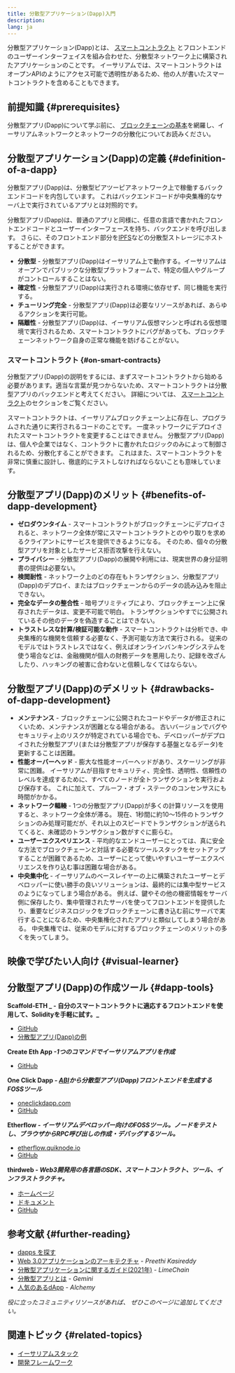 ```yaml
---
title: 分散型アプリケーション(Dapp)入門
description:
lang: ja
---
```


分散型アプリケーション(Dapp)とは、 [スマートコントラクト](/developers/docs/smart-contracts/) とフロントエンドのユーザーインターフェイスを組み合わせた、分散型ネットワーク上に構築されたアプリケーションのことです。 イーサリアムでは、スマートコントラクトはオープンAPIのようにアクセス可能で透明性があるため、他の人が書いたスマートコントラクトを含めることもできます。

## 前提知識 {#prerequisites}

分散型アプリ(Dapp)について学ぶ前に、 [ブロックチェーンの基本](/developers/docs/intro-to-ethereum/)を網羅し、イーサリアムネットワークとネットワークの分散化についてお読みください。

## 分散型アプリケーション(Dapp)の定義 {#definition-of-a-dapp}

分散型アプリ(Dapp)は、分散型ピアツーピアネットワーク上で稼働するバックエンドコードを内包しています。 これはバックエンドコードが中央集権的なサーバ上で実行されているアプリとは対照的です。

分散型アプリ(Dapp)は、普通のアプリと同様に、任意の言語で書かれたフロントエンドコードとユーザーインターフェースを持ち、バックエンドを呼び出します。 さらに、そのフロントエンド部分を[IPFS](https://ipfs.io/)などの分散型ストレージにホストすることができます。

- **分散型** - 分散型アプリ(Dapp)はイーサリアム上で動作する。イーサリアムはオープンでパブリックな分散型プラットフォームで、特定の個人やグループがコントロールすることはない。
- **確定性** - 分散型アプリ(Dapp)は実行される環境に依存せず、同じ機能を実行する。
- **チューリング完全** - 分散型アプリ(Dapp)は必要なリソースがあれば、あらゆるアクションを実行可能。
- **隔離性** - 分散型アプリ(Dapp)は、イーサリアム仮想マシンと呼ばれる仮想環境で実行されるため、スマートコントラクトにバグがあっても、ブロックチェーンネットワーク自身の正常な機能を妨げることがない。

### スマートコントラクト {#on-smart-contracts}

分散型アプリ(Dapp)の説明をするには、まずスマートコントラクトから始める必要があります。適当な言葉が見つからないため、スマートコントラクトは分散型アプリのバックエンドと考えてください。 詳細については、 [スマートコントラクト](/developers/docs/smart-contracts/)のセクションをご覧ください。

スマートコントラクトは、イーサリアムブロックチェーン上に存在し、プログラムされた通りに実行されるコードのことです。 一度ネットワークにデプロイされたスマートコントラクトを変更することはできません。 分散型アプリ(Dapp)は、個人や企業ではなく、コントラクトに書かれたロジックのみによって制御されるため、分散化することができます。 これはまた、スマートコントラクトを非常に慎重に設計し、徹底的にテストしなければならないことも意味しています。

## 分散型アプリ(Dapp)のメリット {#benefits-of-dapp-development}

- **ゼロダウンタイム** - スマートコントラクトがブロックチェーンにデプロイされると、ネットワーク全体が常にスマートコントラクトとのやり取りを求めるクライアントにサービスを提供できるようになる。 そのため、個々の分散型アプリを対象としたサービス拒否攻撃を行えない。
- **プライバシー** - 分散型アプリ(Dapp)の展開や利用には、現実世界の身分証明書の提供は必要ない。
- **検閲耐性** - ネットワーク上のどの存在もトランザクション、分散型アプリ(Dapp)のデプロイ、またはブロックチェーンからのデータの読み込みを阻止できない。
- **完全なデータの整合性** - 暗号プリミティブにより、ブロックチェーン上に保存されたデータは、変更不可能で明白。 トランザクションやすでに公開されているその他のデータを偽造することはできない。
- **トラストレスな計算/検証可能な動作** - スマートコントラクトは分析でき、中央集権的な機関を信頼する必要なく、予測可能な方法で実行される。 従来のモデルではトラストレスではなく、例えばオンラインバンキングシステムを使う場合などは、金融機関が個人の財務データを悪用したり、記録を改ざんしたり、ハッキングの被害に合わないと信頼しなくてはならない。

## 分散型アプリ(Dapp)のデメリット {#drawbacks-of-dapp-development}

- **メンテナンス** - ブロックチェーンに公開されたコードやデータが修正されにくいため、メンテナンスが困難となる場合がある。 古いバージョンでバグやセキュリティ上のリスクが特定されている場合でも、デベロッパーがデプロイされた分散型アプリ(または分散型アプリが保存する基盤となるデータ)を更新することは困難。
- **性能オーバーヘッド** - 膨大な性能オーバーヘッドがあり、スケーリングが非常に困難。 イーサリアムが目指すセキュリティ、完全性、透明性、信頼性のレベルを達成するために、すべてのノードが全トランザクションを実行および保存する。 これに加えて、プルーフ・オブ・ステークのコンセンサスにも時間がかかる。
- **ネットワーク輻輳** - 1つの分散型アプリ(Dapp)が多くの計算リソースを使用すると、ネットワーク全体が滞る。 現在、1秒間に約10～15件のトランザクションのみ処理可能だが、それ以上のスピードでトランザクションが送られてくると、未確認のトランザクション数がすぐに膨らむ。
- **ユーザーエクスペリエンス** - 平均的なエンドユーザーにとっては、真に安全な方法でブロックチェーンと対話する必要なツールスタックをセットアップすることが困難であるため、ユーザーにとって使いやすいユーザーエクスペリエンスを作り込む事は困難な場合がある。
- **中央集中化** - イーサリアムのベースレイヤーの上に構築されたユーザーとデベロッパーに使い勝手の良いソリューションは、最終的には集中型サービスのようになってしまう場合がある。 例えば、鍵やその他の機密情報をサーバ側に保存したり、集中管理されたサーバを使ってフロントエンドを提供したり、重要なビジネスロジックをブロックチェーンに書き込む前にサーバで実行することになるため、中央集権化されたアプリと類似してしまう場合がある。 中央集権では、従来のモデルに対するブロックチェーンのメリットの多くを失ってしまう。

## 映像で学びたい人向け {#visual-learner}

<YouTube id="F50OrwV6Uk8" />

## 分散型アプリ(Dapp)の作成ツール {#dapp-tools}

**Scaffold-ETH _ - 自分のスマートコントラクトに適応するフロントエンドを使用して、Solidityを手軽に試す。_**

- [GitHub](https://github.com/scaffold-eth/scaffold-eth-2)
- [分散型アプリ(Dapp)の例](https://punkwallet.io/)

**Create Eth App _-1つのコマンドでイーサリアムアプリを作成_**

- [GitHub](https://github.com/paulrberg/create-eth-app)

**One Click Dapp _- [ABI](/glossary/#abi)から分散型アプリ(Dapp)フロントエンドを生成するFOSSツール_**

- [oneclickdapp.com](https://oneclickdapp.com)
- [GitHub](https://github.com/oneclickdapp/oneclickdapp-v1)

**Etherflow _- イーサリアムデベロッパー向けのFOSSツール。ノードをテストし、ブラウザからRPC呼び出しの作成・デバッグするツール。_**

- [etherflow.quiknode.io](https://etherflow.quiknode.io/)
- [GitHub](https://github.com/abunsen/etherflow)

**thirdweb _- Web3開発用の各言語のSDK、スマートコントラクト、ツール、インフラストラクチャ。_**

- [ホームページ](https://thirdweb.com/)
- [ドキュメント](https://portal.thirdweb.com/)
- [GitHub](https://github.com/thirdweb-dev/)

## 参考文献 {#further-reading}

- [dapps を探す](/dapps)
- [Web 3.0アプリケーションのアーキテクチャ](https://www.preethikasireddy.com/post/the-architecture-of-a-web-3-0-application) - _Preethi Kasireddy_
- [分散型アプリケーションに関するガイド(2021年)](https://limechain.tech/blog/what-are-dapps-the-2021-guide/) - _LimeChain_
- [分散型アプリとは](https://www.gemini.com/cryptopedia/decentralized-applications-defi-Dapps) - _Gemini_
- [人気のあるdApp](https://www.alchemy.com/dapps) - _Alchemy_

_役に立ったコミュニティリソースがあれば、 ぜひこのページに追加してください。_

## 関連トピック {#related-topics}

- [イーサリアムスタック](/developers/docs/ethereum-stack/)
- [開発フレームワーク](/developers/docs/frameworks/)
